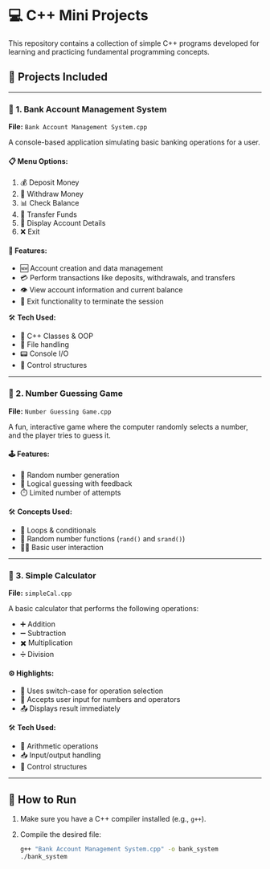 # 💻 C++ Mini Projects

This repository contains a collection of simple C++ programs developed for learning and practicing fundamental programming concepts.

## 📁 Projects Included

---

### 🏦 1. Bank Account Management System
**File:** `Bank Account Management System.cpp`

A console-based application simulating basic banking operations for a user.

#### 📋 Menu Options:
1. 💰 Deposit Money  
2. 💸 Withdraw Money  
3. 📊 Check Balance  
4. 🔁 Transfer Funds  
5. 🧾 Display Account Details  
6. ❌ Exit  

#### 🔧 Features:
- 🆕 Account creation and data management
- 💳 Perform transactions like deposits, withdrawals, and transfers
- 👁️ View account information and current balance
- 🛑 Exit functionality to terminate the session

🛠️ **Tech Used:**  
- 🧱 C++ Classes & OOP  
- 📂 File handling  
- 📟 Console I/O  
- 🔁 Control structures  

---

### 🎯 2. Number Guessing Game
**File:** `Number Guessing Game.cpp`

A fun, interactive game where the computer randomly selects a number, and the player tries to guess it.

#### 🕹️ Features:
- 🎲 Random number generation
- 🧠 Logical guessing with feedback
- ⏱️ Limited number of attempts

🛠️ **Concepts Used:**  
- 🔄 Loops & conditionals  
- 🧮 Random number functions (`rand()` and `srand()`)  
- 👨‍💻 Basic user interaction  

---

### 🧮 3. Simple Calculator
**File:** `simpleCal.cpp`

A basic calculator that performs the following operations:

- ➕ Addition  
- ➖ Subtraction  
- ✖️ Multiplication  
- ➗ Division  

#### ⚙️ Highlights:
- 🔀 Uses switch-case for operation selection  
- 🎯 Accepts user input for numbers and operators  
- 📤 Displays result immediately  

🛠️ **Tech Used:**  
- 🔢 Arithmetic operations  
- 📥 Input/output handling  
- 📐 Control structures  

---

## 🚀 How to Run

1. Make sure you have a C++ compiler installed (e.g., `g++`).
2. Compile the desired file:

   ```bash
   g++ "Bank Account Management System.cpp" -o bank_system
   ./bank_system
